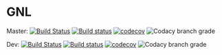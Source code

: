 # GNL

Master:
[![Build Status](https://travis-ci.org/GavinNL/gnl.svg?branch=master)](https://travis-ci.org/GavinNL/gnl)
[![Build status](https://ci.appveyor.com/api/projects/status/0tsak73ak5c2mhbu/branch/master?svg=true)](https://ci.appveyor.com/project/GavinNL/gnl/branch/master)
[![codecov](https://codecov.io/gh/GavinNL/gnl/branch/master/graph/badge.svg)](https://codecov.io/gh/GavinNL/gnl)
![Codacy branch grade](https://img.shields.io/codacy/grade/4fe50de6102e4d678bacdd292c949310/master.svg)

Dev:
[![Build Status](https://travis-ci.org/GavinNL/gnl.svg?branch=dev)](https://travis-ci.org/GavinNL/gnl)
[![Build status](https://ci.appveyor.com/api/projects/status/0tsak73ak5c2mhbu/branch/dev?svg=true)](https://ci.appveyor.com/project/GavinNL/gnl/branch/dev)
[![codecov](https://codecov.io/gh/GavinNL/gnl/branch/dev/graph/badge.svg)](https://codecov.io/gh/GavinNL/gnl)
![Codacy branch grade](https://img.shields.io/codacy/grade/4fe50de6102e4d678bacdd292c949310/dev.svg)
